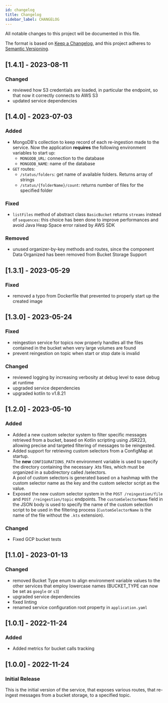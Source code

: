 ```yaml
---
id: changelog
title: Changelog
sidebar_label: CHANGELOG
---
```


<!--
WARNING: this file was automatically generated by Mia-Platform Doc Aggregator.
DO NOT MODIFY IT BY HAND.
Instead, modify the source file and run the aggregator to regenerate this file.
-->

All notable changes to this project will be documented in this file.

The format is based on [Keep a Changelog](https://keepachangelog.com/en/1.0.0/),
and this project adheres to [Semantic Versioning](https://semver.org/spec/v2.0.0.html).

## [1.4.1] - 2023-08-11

### Changed

- reviewed how S3 credentials are loaded, in particular the endpoint, so that now it correctly connects to AWS S3
- updated service dependencies

## [1.4.0] - 2023-07-03

### Added

- MongoDB's collection to keep record of each re-ingestion made to the service. Now the application **requires** the following environment variables to start up:
  - `MONGODB_URL`: connection to the database
  - `MONGODB_NAME`: name of the database
- `GET` routes:
  - `/status/folders`: get name of available folders. Returns array of strings
  - `/status/{folderName}/count`: returns number of files for the specified folder  

### Fixed

- `listFiles` method of abstract class `BasicBucket` returns `streams` instead of `sequences`: this choice has been done to improve performances and avoid Java Heap Space error raised by AWS SDK

### Removed

- unused organizer-by-key methods and routes, since the component Data Organized has been removed from Bucket Storage Support

## [1.3.1] - 2023-05-29

### Fixed

- removed a typo from Dockerfile that prevented to properly start up the created image

## [1.3.0] - 2023-05-24

### Fixed

- reingestion service for topics now properly handles all the files contained in the bucket when very large volumes are found
- prevent reingestion on topic when start or stop date is invalid

### Changed

- reviewed logging by increasing verbosity at debug level to ease debug at runtime
- upgraded service dependencies
- upgraded kotlin to v1.8.21

## [1.2.0] - 2023-05-10

### Added
- Added a new custom selector system to filter specific messages retrieved from a bucket, based on Kotlin scripting using JSR223, allowing precise and targeted filtering of messages to be reingested.
- Added support for retrieving custom selectors from a ConfigMap at startup.  
  The **new** `CONFIGURATIONS_PATH` environment variable is used to specify the directory containing the necessary .kts files, which must be organized in a subdirectory called /selectors.  
  A pool of custom selectors is generated based on a hashmap with the custom selector name as the key and the custom selector script as the value.
- Exposed the new custom selector system in the `POST /reingestion/file` and `POST /reingestion/topic` endpoints. The `customSelectorName` field in the JSON body is used to specify the name of the custom selection script to be used in the filtering process (`CustomSelectorName` is the name of the file without the `.kts` extension).

### Changed

- Fixed GCP bucket tests

## [1.1.0] - 2023-01-13

### Changed

- removed Bucket Type enum to align environment variable values to the other services that employ lowercase names (BUCKET_TYPE can now be set as `google` or `s3`)
- upgraded service dependencies
- fixed linting
- renamed service configuration root property in `application.yaml`

## [1.0.1] - 2022-11-24

### Added

- Added metrics for bucket calls tracking

## [1.0.0] - 2022-11-24

### Initial Release

This is the initial version of the service, that exposes various routes, that re-ingest messages from a bucket storage,
to a specified topic.
